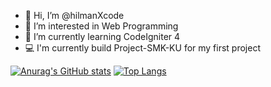 - 👋 Hi, I’m @hilmanXcode
- 👀 I’m interested in Web Programming
- 🌱 I’m currently learning CodeIgniter 4
- 💻 I'm currently build Project-SMK-KU for my first project

[![Anurag's GitHub stats](https://github-readme-stats.vercel.app/api?username=hilmanXcode&show_icons=true&theme=dracula)](https://github.com/anuraghazra/github-readme-stats)
[![Top Langs](https://github-readme-stats.vercel.app/api/top-langs/?username=hilmanXcode&layout=compact)](https://github.com/anuraghazra/github-readme-stats)

<!---
hilmanXcode/hilmanXcode is a ✨ special ✨ repository because its `README.md` (this file) appears on your GitHub profile.
You can click the Preview link to take a look at your changes.
--->

